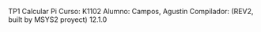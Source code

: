 TP1 Calcular Pi
Curso: K1102
Alumno: Campos, Agustin
Compilador: (REV2, built by MSYS2 proyect) 12.1.0
